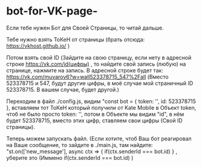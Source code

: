 # bot-for-VK-page-
Если тебе нужен Бот для Своей Страницы, то читай дальше.

Тебе нужно взять ТоКеН от страницы (брать отсюда: https://vkhost.github.io/ )

Потом взять свой ID (Зайдите на свою страницу, если нету в адресной строке https://vk.com/id(цифры) , то найдите свой запись (любую) на странице, нажмите на запись. В адресной строке будет так: https://vk.com/muvarov6?w=wall523378715_547%2Fall (Вместо 523378715 и 547, будут другие цифры, в моё случае мой страничный ID 523378715. В вашем случае, будет другой.)

Переходим в файл ./config.js, видим "const bot = { token: '', id: 523378715 }, вставляем тот ТоКеН который получили от Kate Mobile в Объект token, чтоб не было просто token: '', потом в Объекте мы видим "id", в нём будет 523378715, вместо этих цифр, ставляем свои цифры (Свой ID страницы).

Теперь можем запускать файл. (Если хотите, чтоб Ваш бот реагировал на Ваше сообщение, то зайдите в ./main.js, там найдите: "st.on(['new_message'], async ctx => { if(ctx.senderId === bot.id) } , уберите это (Иммено if(ctx.senderId === bot.id) ) 
